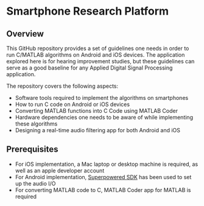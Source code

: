 # Smartphone Research Platform

## Overview

This GitHub repository provides a set of guidelines one needs in order to run C/MATLAB algorithms on Android and iOS devices. The application explored here is for hearing improvement studies, but these guidelines can serve as a good baseline for any Applied Digital Signal Processing application.

The repository covers the following aspects:
* Software tools required to implement the algorithms on smartphones
* How to run C code on Android or iOS devices
* Converting MATLAB functions into C Code using MATLAB Coder
* Hardware dependencies one needs to be aware of while implementing these algorithms
* Designing a real-time audio filtering app for both Android and iOS

## Prerequisites

- For iOS implementation, a Mac laptop or desktop machine is required, as well as an apple developer account
- For Android implementation, [Superpowered SDK](https://superpowered.com) has been used to set up the audio I/O
- For converting MATLAB code to C, MATLAB Coder app for MATLAB is required
